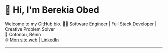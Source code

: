 # 👋 Hi, I'm Berekia Obed

Welcome to my GitHub bio. 
🧑‍💻 Software Engineer | Full Stack Developer | Creative Problem Solver  
📍 Cotonou, Bénin  
🌐 [Mon site web](https://devalade.me) | [LinkedIn](https://www.linkedin.com/in/devalade)

---

